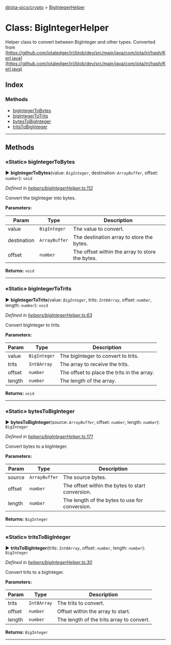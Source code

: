 [@iota-pico/crypto](../README.md) > [BigIntegerHelper](../classes/bigintegerhelper.md)



# Class: BigIntegerHelper


Helper class to convert between BigInteger and other types. Converted from [https://github.com/iotaledger/iri/blob/dev/src/main/java/com/iota/iri/hash/Kerl.java](https://github.com/iotaledger/iri/blob/dev/src/main/java/com/iota/iri/hash/Kerl.java)

## Index

### Methods

* [bigIntegerToBytes](bigintegerhelper.md#bigintegertobytes)
* [bigIntegerToTrits](bigintegerhelper.md#bigintegertotrits)
* [bytesToBigInteger](bigintegerhelper.md#bytestobiginteger)
* [tritsToBigInteger](bigintegerhelper.md#tritstobiginteger)



---
## Methods
<a id="bigintegertobytes"></a>

### «Static» bigIntegerToBytes

► **bigIntegerToBytes**(value: *`BigInteger`*, destination: *`ArrayBuffer`*, offset: *`number`*): `void`



*Defined in [helpers/bigIntegerHelper.ts:112](https://github.com/iotaeco/iota-pico-crypto/blob/98242c3/src/helpers/bigIntegerHelper.ts#L112)*



Convert the bigInteger into bytes.


**Parameters:**

| Param | Type | Description |
| ------ | ------ | ------ |
| value | `BigInteger`   |  The value to convert. |
| destination | `ArrayBuffer`   |  The destination array to store the bytes. |
| offset | `number`   |  The offset within the array to store the bytes. |





**Returns:** `void`





___

<a id="bigintegertotrits"></a>

### «Static» bigIntegerToTrits

► **bigIntegerToTrits**(value: *`BigInteger`*, trits: *`Int8Array`*, offset: *`number`*, length: *`number`*): `void`



*Defined in [helpers/bigIntegerHelper.ts:63](https://github.com/iotaeco/iota-pico-crypto/blob/98242c3/src/helpers/bigIntegerHelper.ts#L63)*



Convert bigInteger to trits.


**Parameters:**

| Param | Type | Description |
| ------ | ------ | ------ |
| value | `BigInteger`   |  The bigInteger to convert to trits. |
| trits | `Int8Array`   |  The array to receive the trits. |
| offset | `number`   |  The offset to place the trits in the array. |
| length | `number`   |  The length of the array. |





**Returns:** `void`





___

<a id="bytestobiginteger"></a>

### «Static» bytesToBigInteger

► **bytesToBigInteger**(source: *`ArrayBuffer`*, offset: *`number`*, length: *`number`*): `BigInteger`



*Defined in [helpers/bigIntegerHelper.ts:171](https://github.com/iotaeco/iota-pico-crypto/blob/98242c3/src/helpers/bigIntegerHelper.ts#L171)*



Convert bytes to a bigInteger.


**Parameters:**

| Param | Type | Description |
| ------ | ------ | ------ |
| source | `ArrayBuffer`   |  The source bytes. |
| offset | `number`   |  The offset within the bytes to start conversion. |
| length | `number`   |  The length of the bytes to use for conversion. |





**Returns:** `BigInteger`





___

<a id="tritstobiginteger"></a>

### «Static» tritsToBigInteger

► **tritsToBigInteger**(trits: *`Int8Array`*, offset: *`number`*, length: *`number`*): `BigInteger`



*Defined in [helpers/bigIntegerHelper.ts:30](https://github.com/iotaeco/iota-pico-crypto/blob/98242c3/src/helpers/bigIntegerHelper.ts#L30)*



Convert trits to a bigInteger.


**Parameters:**

| Param | Type | Description |
| ------ | ------ | ------ |
| trits | `Int8Array`   |  The trits to convert. |
| offset | `number`   |  Offset within the array to start. |
| length | `number`   |  The length of the trits array to convert. |





**Returns:** `BigInteger`





___


